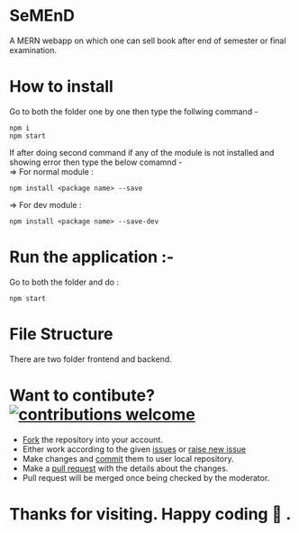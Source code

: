 # SeMEnD
A MERN webapp on which one can sell book after end of semester or final examination.

# How to install
Go to both the folder one by one then type the follwing command -

    npm i
    npm start
   
If after doing second command if any of the module is not installed and showing error then type the below comamnd - <br/>
 => For normal module :

    npm install <package name> --save
   
 => For dev module :

    npm install <package name> --save-dev
    
# Run the application :-
Go to both the folder and do :

    npm start

# File Structure
There are two folder frontend and backend.

# Want to contibute? [![contributions welcome](https://img.shields.io/badge/contributions-welcome-brightgreen.svg?style=flat)](https://github.com/PS-Ddevil/Time-table-assist-tool/issues)
* [Fork](https://help.github.com/en/github/getting-started-with-github/fork-a-repo) the repository into your account.
* Either work according to the given [issues](https://github.com/PS-Ddevil/Time-table-assist-tool/issues) or [raise new issue](https://github.com/PS-Ddevil/Time-table-assist-tool/issues/new)
* Make changes and [commit](https://help.github.com/en/desktop/contributing-to-projects/committing-and-reviewing-changes-to-your-project) them to user local repository.
* Make a [pull request](https://help.github.com/en/github/collaborating-with-issues-and-pull-requests/creating-a-pull-request) with the details about the changes.
* Pull request will be merged once being checked by the moderator.

# Thanks for visiting. Happy coding :slightly_smiling_face: .
